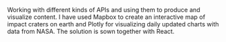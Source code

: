 Working with different kinds of APIs and using them to produce and visualize content. I have used Mapbox to create an interactive map of impact craters on earth and Plotly for visualizing daily updated charts with data from NASA. The solution is sown together with React.
